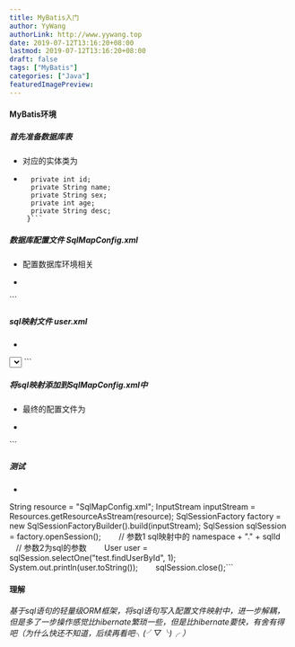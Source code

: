 ```yaml
---
title: MyBatis入门
author: YyWang
authorLink: http://www.yywang.top
date: 2019-07-12T13:16:20+08:00
lastmod: 2019-07-12T13:16:20+08:00
draft: false
tags: ["MyBatis"]
categories: ["Java"]
featuredImagePreview: 
---
```

#### MyBatis环境

##### 首先准备数据库表
+ 对应的实体类为
- ```public class User {
    private int id;
    private String name;
    private String sex;
    private int age;
    private String desc;
   }```

##### 数据库配置文件 *SqlMapConfig.xml*
+ 配置数据库环境相关
- ```
<environments default="development">
        <environment id="development">
            <transactionManager type="JDBC"/>
            <dataSource type="POOLED">
                <property name="driver" value="com.mysql.jdbc.Driver"/>
                <property name="url" value="jdbc:mysql://localhost:3306/test?characterEncoding=utf-8"/>
                <property name="username" value="root"/>
                <property name="password" value="root"/>
            </dataSource>
        </environment>
 </environments>```
  
##### sql映射文件 *user.xml*
+ ```
<?xml version="1.0" encoding="UTF-8" ?>
<!DOCTYPE mapper
        PUBLIC "-//mybatis.org//DTD Mapper 3.0//EN"
        "http://mybatis.org/dtd/mybatis-3-mapper.dtd">
<mapper namespace="test">
    <select id="findUserById" parameterType="int" resultType="com.example.mybatisdemo.bean.User">
        SELECT * FROM user WHERE id =#{VALUE}
    </select>
</mapper>
```

##### 将sql映射添加到SqlMapConfig.xml中
+ 最终的配置文件为
- ```
<?xml version="1.0" encoding="UTF-8" ?>
<!DOCTYPE configuration
        PUBLIC "-//mybatis.org//DTD Config 3.0//EN"
        "http://mybatis.org/dtd/mybatis-3-config.dtd">
<configuration>
    <environments default="development">
        <environment id="development">
            <transactionManager type="JDBC"/>
            <dataSource type="POOLED">
                <property name="driver" value="com.mysql.jdbc.Driver"/>
                <property name="url" value="jdbc:mysql://localhost:3306/test?characterEncoding=utf-8"/>
                <property name="username" value="root"/>
                <property name="password" value="root"/>
            </dataSource>
        </environment>
    </environments>
    <mappers>
        <mapper resource="mapper/user.xml"/>
    </mappers>
</configuration>```

##### 测试
+ ```
String resource = "SqlMapConfig.xml";
        InputStream inputStream = Resources.getResourceAsStream(resource);
        SqlSessionFactory factory = new SqlSessionFactoryBuilder().build(inputStream);
        SqlSession sqlSession = factory.openSession();
        // 参数1 sql映射中的 namespace + "." + sqlId
        // 参数2为sql的参数
        User user = sqlSession.selectOne("test.findUserById", 1);
        System.out.println(user.toString());
        sqlSession.close();```

#### 理解
*基于sql语句的轻量级ORM框架，将sql语句写入配置文件映射中，进一步解耦，但是多了一步操作感觉比hibernate繁琐一些，但是比hibernate要快，有舍有得吧（为什么快还不知道，后续再看吧╮(╯▽╰)╭ ）*
